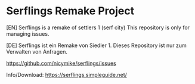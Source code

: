 # Serflings Remake Project

[EN] Serflings is a remake of settlers 1 (serf city)
This repository is only for managing issues.

[DE] Serflings ist ein Remake von Siedler 1.
Dieses Repository ist nur zum Verwalten von Anfragen.

https://github.com/nicymike/serflings/issues

Info/Download: https://serflings.simpleguide.net/

